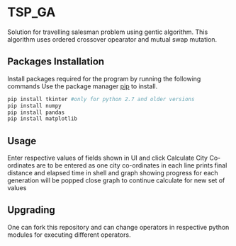 # TSP_GA
Solution for travelling salesman problem using gentic algorithm. This algorithm uses ordered crossover opearator and mutual swap mutation.

## Packages Installation
Install packages required for the program by running the following commands
Use the package manager [pip](https://pip.pypa.io/en/stable/) to install.
```bash
pip install tkinter #only for python 2.7 and older versions
pip install numpy
pip install pandas
pip install matplotlib
```
## Usage
Enter respective values of fields shown in UI and click Calculate
City Co-ordinates are to be entered as one city co-ordinates in each line
prints final distance and elapsed time in shell and graph showing progress for each generation will be popped
close graph to continue calculate for new set of values

## Upgrading
One can fork this repository and can change operators in respective python modules for executing different operators.
